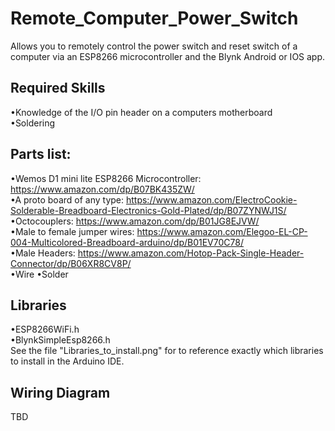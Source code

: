 # Remote_Computer_Power_Switch
 Allows you to remotely control the power switch and reset switch of a computer via an ESP8266 microcontroller and the Blynk Android or IOS app.

## Required Skills
 •Knowledge of the I/O pin header on a computers motherboard<br/>
 •Soldering
## Parts list:
 •Wemos D1 mini lite ESP8266 Microcontroller: https://www.amazon.com/dp/B07BK435ZW/<br/>
 •A proto board of any type: https://www.amazon.com/ElectroCookie-Solderable-Breadboard-Electronics-Gold-Plated/dp/B07ZYNWJ1S/<br/>
 •Octocouplers: https://www.amazon.com/dp/B01JG8EJVW/<br/>
 •Male to female jumper wires: https://www.amazon.com/Elegoo-EL-CP-004-Multicolored-Breadboard-arduino/dp/B01EV70C78/<br/>
 •Male Headers: https://www.amazon.com/Hotop-Pack-Single-Header-Connector/dp/B06XR8CV8P/<br/>
 •Wire
 •Solder
 
 ## Libraries
  •ESP8266WiFi.h<br/>
  •BlynkSimpleEsp8266.h<br/>
  See the file "Libraries_to_install.png" for to reference exactly which libraries to install in the Arduino IDE.
  
 ## Wiring Diagram
  TBD
